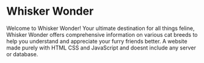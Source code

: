 # Whisker Wonder
Welcome to Whisker Wonder! Your ultimate destination for all things feline, Whisker Wonder offers comprehensive information on various cat breeds to help you understand and appreciate your furry friends better. A website made purely with HTML CSS and JavaScript and doesnt include any server or database.
